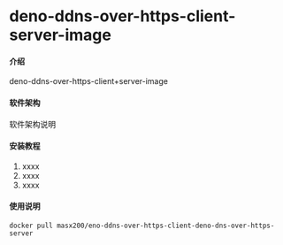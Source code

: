 # deno-ddns-over-https-client-server-image

#### 介绍
deno-ddns-over-https-client+server-image

#### 软件架构
软件架构说明


#### 安装教程

1.  xxxx
2.  xxxx
3.  xxxx

#### 使用说明

```shell
docker pull masx200/eno-ddns-over-https-client-deno-dns-over-https-server
```
